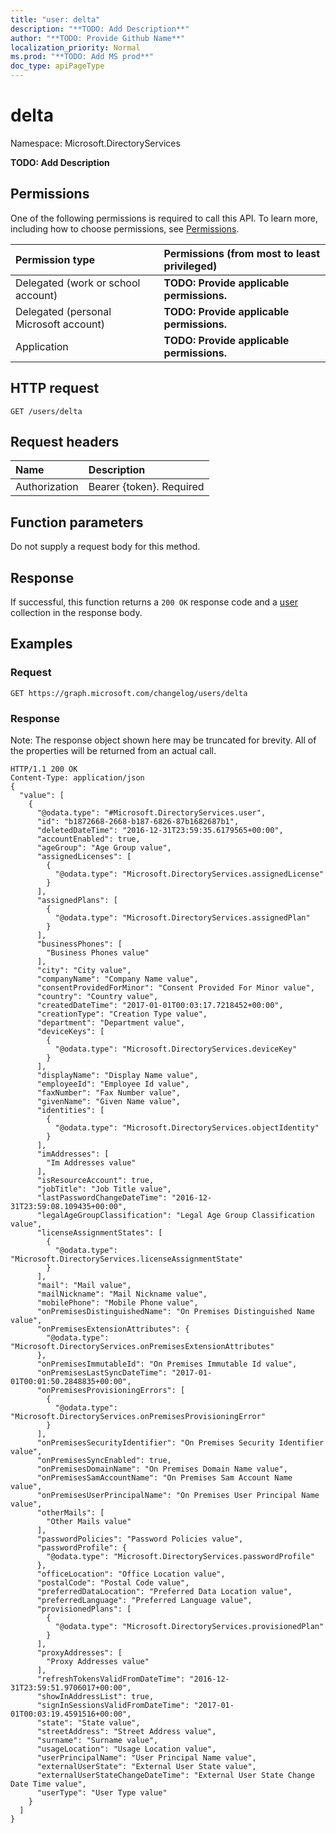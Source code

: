 ```yaml
---
title: "user: delta"
description: "**TODO: Add Description**"
author: "**TODO: Provide Github Name**"
localization_priority: Normal
ms.prod: "**TODO: Add MS prod**"
doc_type: apiPageType
---
```


# delta

Namespace: Microsoft.DirectoryServices

**TODO: Add Description**

## Permissions
One of the following permissions is required to call this API. To learn more, including how to choose permissions, see [Permissions](/concepts/permissions-reference.md).

|Permission type|Permissions (from most to least privileged)|
|:---|:---|
|Delegated (work or school account)|**TODO: Provide applicable permissions.**|
|Delegated (personal Microsoft account)|**TODO: Provide applicable permissions.**|
|Application|**TODO: Provide applicable permissions.**|

## HTTP request
<!-- {
  "blockType": "ignored"
}
-->
``` http
GET /users/delta
```

## Request headers
|Name|Description|
|:---|:---|
|Authorization|Bearer {token}. Required|

## Function parameters
Do not supply a request body for this method.

## Response
If successful, this function returns a `200 OK` response code and a [user](../resources/microsoft.directoryservices-user.md) collection in the response body.

## Examples

### Request
<!-- {
  "blockType": "request",
  "name": "user_delta"
}
-->
``` http
GET https://graph.microsoft.com/changelog/users/delta
```

### Response
Note: The response object shown here may be truncated for brevity. All of the properties will be returned from an actual call.
<!-- {
  "blockType": "response",
  "truncated": true,
  "@odata.type": "collection(microsoft.directoryservices.user)"
}
-->
``` http
HTTP/1.1 200 OK
Content-Type: application/json
{
  "value": [
    {
      "@odata.type": "#Microsoft.DirectoryServices.user",
      "id": "b1872668-2668-b187-6826-87b1682687b1",
      "deletedDateTime": "2016-12-31T23:59:35.6179565+00:00",
      "accountEnabled": true,
      "ageGroup": "Age Group value",
      "assignedLicenses": [
        {
          "@odata.type": "Microsoft.DirectoryServices.assignedLicense"
        }
      ],
      "assignedPlans": [
        {
          "@odata.type": "Microsoft.DirectoryServices.assignedPlan"
        }
      ],
      "businessPhones": [
        "Business Phones value"
      ],
      "city": "City value",
      "companyName": "Company Name value",
      "consentProvidedForMinor": "Consent Provided For Minor value",
      "country": "Country value",
      "createdDateTime": "2017-01-01T00:03:17.7218452+00:00",
      "creationType": "Creation Type value",
      "department": "Department value",
      "deviceKeys": [
        {
          "@odata.type": "Microsoft.DirectoryServices.deviceKey"
        }
      ],
      "displayName": "Display Name value",
      "employeeId": "Employee Id value",
      "faxNumber": "Fax Number value",
      "givenName": "Given Name value",
      "identities": [
        {
          "@odata.type": "Microsoft.DirectoryServices.objectIdentity"
        }
      ],
      "imAddresses": [
        "Im Addresses value"
      ],
      "isResourceAccount": true,
      "jobTitle": "Job Title value",
      "lastPasswordChangeDateTime": "2016-12-31T23:59:08.109435+00:00",
      "legalAgeGroupClassification": "Legal Age Group Classification value",
      "licenseAssignmentStates": [
        {
          "@odata.type": "Microsoft.DirectoryServices.licenseAssignmentState"
        }
      ],
      "mail": "Mail value",
      "mailNickname": "Mail Nickname value",
      "mobilePhone": "Mobile Phone value",
      "onPremisesDistinguishedName": "On Premises Distinguished Name value",
      "onPremisesExtensionAttributes": {
        "@odata.type": "Microsoft.DirectoryServices.onPremisesExtensionAttributes"
      },
      "onPremisesImmutableId": "On Premises Immutable Id value",
      "onPremisesLastSyncDateTime": "2017-01-01T00:01:50.2848835+00:00",
      "onPremisesProvisioningErrors": [
        {
          "@odata.type": "Microsoft.DirectoryServices.onPremisesProvisioningError"
        }
      ],
      "onPremisesSecurityIdentifier": "On Premises Security Identifier value",
      "onPremisesSyncEnabled": true,
      "onPremisesDomainName": "On Premises Domain Name value",
      "onPremisesSamAccountName": "On Premises Sam Account Name value",
      "onPremisesUserPrincipalName": "On Premises User Principal Name value",
      "otherMails": [
        "Other Mails value"
      ],
      "passwordPolicies": "Password Policies value",
      "passwordProfile": {
        "@odata.type": "Microsoft.DirectoryServices.passwordProfile"
      },
      "officeLocation": "Office Location value",
      "postalCode": "Postal Code value",
      "preferredDataLocation": "Preferred Data Location value",
      "preferredLanguage": "Preferred Language value",
      "provisionedPlans": [
        {
          "@odata.type": "Microsoft.DirectoryServices.provisionedPlan"
        }
      ],
      "proxyAddresses": [
        "Proxy Addresses value"
      ],
      "refreshTokensValidFromDateTime": "2016-12-31T23:59:51.9706017+00:00",
      "showInAddressList": true,
      "signInSessionsValidFromDateTime": "2017-01-01T00:03:19.4591516+00:00",
      "state": "State value",
      "streetAddress": "Street Address value",
      "surname": "Surname value",
      "usageLocation": "Usage Location value",
      "userPrincipalName": "User Principal Name value",
      "externalUserState": "External User State value",
      "externalUserStateChangeDateTime": "External User State Change Date Time value",
      "userType": "User Type value"
    }
  ]
}
```

